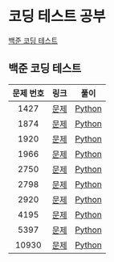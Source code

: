 # 코딩 테스트 공부

[백준 코딩 테스트](#백준-코딩-테스트)



## 백준 코딩 테스트

| 문제 번호 |                     링크                      |             풀이              |
| :-------: | :-------------------------------------------: | :---------------------------: |
|   1427    | [문제](https://www.acmicpc.net/problem/1427)  | [Python](./BaekJoon/1427.py)  |
|   1874    | [문제](https://www.acmicpc.net/problem/1874)  | [Python](./BaekJoon/1874.py)  |
|   1920    | [문제](https://www.acmicpc.net/problem/1920)  | [Python](./BaekJoon/1920.py)  |
|   1966    | [문제](https://www.acmicpc.net/problem/1966)  | [Python](./BaekJoon/1966.py)  |
|   2750    | [문제](https://www.acmicpc.net/problem/2750)  | [Python](./BaekJoon/2750.py)  |
|   2798    | [문제](https://www.acmicpc.net/problem/2798)  | [Python](./BaekJoon/2798.py)  |
|   2920    | [문제](https://www.acmicpc.net/problem/2920)  | [Python](./BaekJoon/2920.py)  |
|   4195    | [문제](https://www.acmicpc.net/problem/4195)  | [Python](./BaekJoon/4195.py)  |
|   5397    | [문제](https://www.acmicpc.net/problem/5397)  | [Python](./BaekJoon/5397.py)  |
|   10930   | [문제](https://www.acmicpc.net/problem/10930) | [Python](./BaekJoon/10930.py) |
